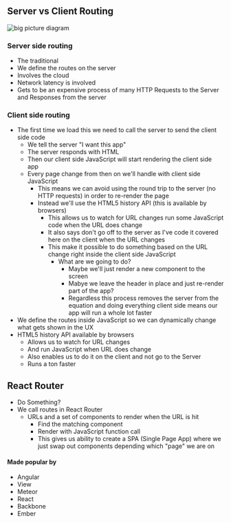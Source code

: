 ## Server vs Client Routing

![big picture diagram](https://i.imgur.com/1VU9o8T.png)

### Server side routing
* The traditional
* We define the routes on the server
* Involves the cloud
* Network latency is involved
* Gets to be an expensive process of many HTTP Requests to the Server and Responses from the server

### Client side routing
* The first time we load this we need to call the server to send the client side code
    - We tell the server "I want this app"
    - The server responds with HTML
    - Then our client side JavaScript will start rendering the client side app
    - Every page change from then on we'll handle with client side JavaScript
        + This means we can avoid using the round trip to the server (no HTTP requests) in order to re-render the page
        + Instead we'll use the HTML5 history API (this is available by browsers)
            * This allows us to watch for URL changes run some JavaScript code when the URL does change
            * It also says don't go off to the server as I've code it covered here on the client when the URL changes
            * This make it possible to do something based on the URL change right inside the client side JavaScript
                - What are we going to do?
                    + Maybe we'll just render a new component to the screen
                    + Mabye we leave the header in place and just re-render part of the app?
                    + Regardless this process removes the server from the equation and doing everything client side means our app will run a whole lot faster
* We define the routes inside JavaScript so we can dynamically change what gets shown in the UX
* HTML5 history API available by browsers
    - Allows us to watch for URL changes
    - And run JavaScript when URL does change
    - Also enables us to do it on the client and not go to the Server
    - Runs a ton faster

## React Router
* Do Something?
* We call routes in React Router
    - URLs and a set of components to render when the URL is hit
        + Find the matching component
        + Render with JavaScript function call
        + This gives us ability to create a SPA (Single Page App) where we just swap out components depending which "page" we are on

#### Made popular by
* Angular
* View
* Meteor
* React
* Backbone
* Ember
